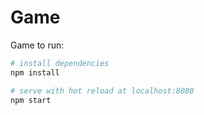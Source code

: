 # Game
Game
to run:
``` bash
# install dependencies
npm install

# serve with hot reload at localhost:8080
npm start

```
